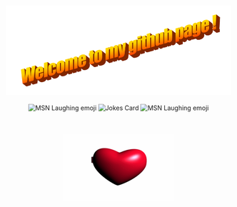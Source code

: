 <div align="center">
  <img src="Images/wordart.png" height="200" style="max-width: 100%;" alt="Welcome to my Github Profile" />
  <br />
  <br />
  <img width="75" height="65" src="Images/msnlaugh.gif" alt="MSN Laughing emoji">
<img src="https://readme-jokes.vercel.app/api" alt="Jokes Card" />
<img width="75" height="65" src="Images/msnlaugh.gif" alt="MSN Laughing emoji">

  <br />
  <br />
  <br />
  <br />
   <img width="250" height="150" src="Images/ilove.gif">
</div>

